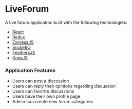 # LiveForum
A live forum application built with the following technologies:

* [React](https://facebook.github.io/react/)
* [Redux](http://redux.js.org/)
* [ExpressJS](https://expressjs.com/)
* [SocketIO](https://socket.io/)
* [FeathersJS](https://feathersjs.com/)
* [KnexJS](http://knexjs.org/)

### Application Features
* Users can post a discussion
* Users can reply their opinions regarding discussion
* Users can favorite discussions
* Users have their own profile page
* Admin can create new forum categories